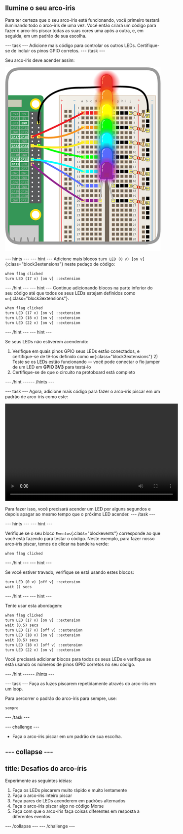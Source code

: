 ## Ilumine o seu arco-íris

Para ter certeza que o seu arco-íris está funcionando, você primeiro testará iluminando todo o arco-íris de uma vez. Você então criará um código para fazer o arco-íris piscar todas as suas cores uma após a outra, e, em seguida, em um padrão de sua escolha.

--- task --- Adicione mais código para controlar os outros LEDs. Certifique-se de incluir os pinos GPIO corretos. --- /task ---

Seu arco-íris deve acender assim:

![Arco-íris aceso](images/rainbowlit.png)

--- hints ---
 --- hint --- Adicione mais blocos `turn LED (0 v) [on v]`{:class="block3extensions"} neste pedaço de código:

```blocks3
when flag clicked
turn LED (17 v) [on v] ::extension
```

--- /hint --- --- hint --- Continue adicionando blocos na parte inferior do seu código até que todos os seus LEDs estejam definidos como `on`{:class="block3extensions"}.

```blocks3
when flag clicked
turn LED (17 v) [on v] ::extension
turn LED (18 v) [on v] ::extension
turn LED (22 v) [on v] ::extension
```

--- /hint --- --- hint ---

Se seus LEDs não estiverem acendendo:

1) Verifique em quais pinos GPIO seus LEDs estão conectados, e certifique-se de tê-los definido como `on`{:class="block3extensions"} 2) Teste se os LEDs estão funcionando — você pode conectar o fio jumper de um LED em **GPIO 3V3** para testá-lo 
3) Certifique-se de que o circuito na protoboard está completo

--- /hint ------ /hints ---

--- task --- Agora, adicione mais código para fazer o arco-íris piscar em um padrão de arco-íris como este:

<video width="560" height="315" controls> <source src="resources/Scratch-GPIO-Pathways-5.mp4" type="video/mp4"> Your browser does not support the video tag, so try FireFox or Chrome. </video> 

Para fazer isso, você precisará acender um LED por alguns segundos e depois apagar ao mesmo tempo que o próximo LED acender. --- /task ---

--- hints ---
 --- hint ---

Verifique se o seu bloco `Eventos`{:class="blockevents"} corresponde ao que você está fazendo para testar o código. Neste exemplo, para fazer nosso arco-íris piscar, temos de clicar na bandeira verde:

```blocks3
when flag clicked
```

--- /hint --- --- hint ---

Se você estiver travado, verifique se está usando estes blocos:

```blocks3
turn LED (0 v) [off v] ::extension
wait () secs
```

--- /hint --- --- hint ---

Tente usar esta abordagem:

```blocks3
when flag clicked
turn LED (17 v) [on v] ::extension
wait (0.5) secs
turn LED (17 v) [off v] ::extension
turn LED (18 v) [on v] ::extension
wait (0.5) secs
turn LED (18 v) [off v] ::extension
turn LED (22 v) [on v] ::extension
```

Você precisará adicionar blocos para todos os seus LEDs e verifique se está usando os números de pinos GPIO corretos no seu código.

--- /hint ------ /hints ---

--- task --- Faça as luzes piscarem repetidamente através do arco-íris em um loop.

Para percorrer o padrão do arco-íris para sempre, use:

```blocks3
sempre
```

--- /task ---

--- challenge ---

+ Faça o arco-íris piscar em um padrão de sua escolha.

--- collapse ---
---
title: Desafios do arco-íris
---

Experimente as seguintes idéias:

 1) Faça os LEDs piscarem muito rápido e muito lentamente 
 2) Faça o arco-íris inteiro piscar 
 3) Faça pares de LEDs acenderem em padrões alternados 
 4) Faça o arco-íris piscar algo no código Morse 
 5) Faça com que o arco-íris faça coisas diferentes em resposta a diferentes eventos

--- /collapse --- --- /challenge ---